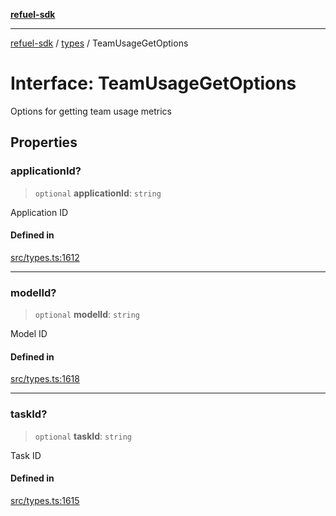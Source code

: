 [**refuel-sdk**](../../README.md)

***

[refuel-sdk](../../modules.md) / [types](../README.md) / TeamUsageGetOptions

# Interface: TeamUsageGetOptions

Options for getting team usage metrics

## Properties

### applicationId?

> `optional` **applicationId**: `string`

Application ID

#### Defined in

[src/types.ts:1612](https://github.com/refuel-ai/refuel-sdk/blob/d0bf0a37e69cf6e99e0c214ac03b050c5c5d48a2/src/types.ts#L1612)

***

### modelId?

> `optional` **modelId**: `string`

Model ID

#### Defined in

[src/types.ts:1618](https://github.com/refuel-ai/refuel-sdk/blob/d0bf0a37e69cf6e99e0c214ac03b050c5c5d48a2/src/types.ts#L1618)

***

### taskId?

> `optional` **taskId**: `string`

Task ID

#### Defined in

[src/types.ts:1615](https://github.com/refuel-ai/refuel-sdk/blob/d0bf0a37e69cf6e99e0c214ac03b050c5c5d48a2/src/types.ts#L1615)
